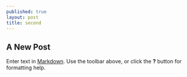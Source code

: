 ```yaml
---
published: true
layout: post
title: second
---
```

## A New Post

Enter text in [Markdown](http://daringfireball.net/projects/markdown/). Use the toolbar above, or click the **?** button for formatting help.
